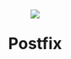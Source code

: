 <h1 align="center"> 
    <img align="center" src="https://user-images.githubusercontent.com/118578799/214823903-27991cdc-5e10-477a-8e6c-a7910804882a.png" />
    <br>
    <p> Postfix </p>

